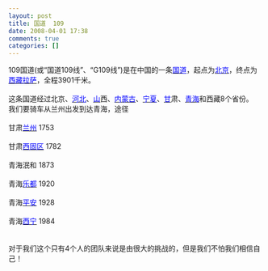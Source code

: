 ```yaml
---
layout: post
title: 国道  109
date: 2008-04-01 17:38
comments: true
categories: []
---
```

<div>109国道(或“国道109线”、“G109线”)是在中国的一条<a href="http://newlifewant.spaces.live.com/view/65176.htm" target="_blank"><u><font color="#0000FF">国道</font></u></a>，起点为<a href="http://newlifewant.spaces.live.com/view/2621.htm" target="_blank"><u><font color="#0000FF">北京</font></u></a>，终点为<a href="http://newlifewant.spaces.live.com/view/2684.htm" target="_blank"><u><font color="#0000FF">西藏</font></u></a><a href="http://newlifewant.spaces.live.com/view/1153.htm" target="_blank"><u><font color="#0000FF">拉萨</font></u></a>，全程3901千米。<br/><br/>
这条国道经过北京、<a href="http://newlifewant.spaces.live.com/view/4675.htm" target="_blank"><u><font color="#0000FF">河北</font></u></a>、<a href="http://newlifewant.spaces.live.com/view/35189.htm" target="_blank"><u><font color="#0000FF">山</font></u></a>西、<a href="http://newlifewant.spaces.live.com/view/5318.htm" target="_blank"><u><font color="#0000FF">内蒙古</font></u></a>、<a href="http://newlifewant.spaces.live.com/view/9520.htm" target="_blank"><u><font color="#0000FF">宁夏</font></u></a>、<a href="http://newlifewant.spaces.live.com/view/38597.htm" target="_blank"><u><font color="#0000FF">甘</font></u></a>肃、<a href="http://newlifewant.spaces.live.com/view/4311.htm" target="_blank"><u><font color="#0000FF">青海</font></u></a>和西藏8个省份。</div>
<div>我们要骑车从兰州出发到达青海，途径</div>
<div> </div>
<div>甘肃<a href="http://newlifewant.spaces.live.com/view/5140.htm" target="_blank"><u><font color="#0000FF">兰州</font></u></a>
1753<br/><br/>
甘肃<a href="http://newlifewant.spaces.live.com/view/269414.htm" target="_blank"><u><font color="#0000FF">西固区</font></u></a>
1782<br/><br/>
青海泯和 1873<br/><br/>
青海<a href="http://newlifewant.spaces.live.com/view/284967.htm" target="_blank"><u><font color="#0000FF">乐都</font></u></a>
1920<br/><br/>
青海<a href="http://newlifewant.spaces.live.com/view/230199.htm" target="_blank"><u><font color="#0000FF">平安</font></u></a>
1928<br/><br/>
青海<a href="http://newlifewant.spaces.live.com/view/3995.htm" target="_blank"><u><font color="#0000FF">西宁</font></u></a>
1984</div>
<div> </div>
<div><br/>
对于我们这个只有4个人的团队来说是由很大的挑战的，但是我们不怕我们相信自己！</div>
